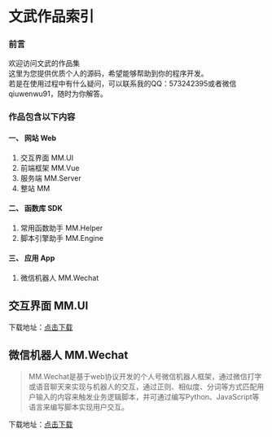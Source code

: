 文武作品索引
====
  
### 前言
欢迎访问文武的作品集  
这里为您提供优质个人的源码，希望能够帮助到你的程序开发。  
若是在使用过程中有什么疑问，可以联系我的QQ：573242395或者微信qiuwenwu91，随时为你解答。  


### 作品包含以下内容  
#### 一、 网站 Web  
  1. 交互界面 MM.UI
  2. 前端框架 MM.Vue
  3. 服务端 MM.Server  
  4. 整站 MM  
  
#### 二、 函数库 SDK  
  1. 常用函数助手 MM.Helper  
  2. 脚本引擎助手 MM.Engine  
  
#### 三、 应用 App  
1. 微信机器人 MM.Wechat  
  
交互界面 MM.UI
----
下载地址：[点击下载](https://github.com/573242395/mm-UI/archive/master.zip)  
    
    
    
    
    
    
    
    
    
    
    
    
    
    
    
    
    
    

微信机器人 MM.Wechat
----
>MM.Wechat是基于web协议开发的个人号微信机器人框架，通过微信打字或语音聊天来实现与机器人的交互，通过正则、相似度、分词等方式匹配用户输入的内容来触发业务逻辑脚本，并可通过编写Python、JavaScript等语言来编写脚本实现用户交互。

下载地址：[点击下载](http://baidu.com)  
